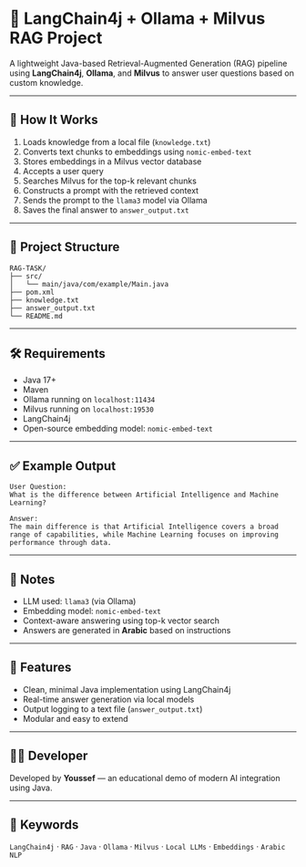 # 🤖 LangChain4j + Ollama + Milvus RAG Project

A lightweight Java-based Retrieval-Augmented Generation (RAG) pipeline using **LangChain4j**, **Ollama**, and **Milvus** to answer user questions based on custom knowledge.

---

## 🚀 How It Works

1. Loads knowledge from a local file (`knowledge.txt`)
2. Converts text chunks to embeddings using `nomic-embed-text`
3. Stores embeddings in a Milvus vector database
4. Accepts a user query
5. Searches Milvus for the top-k relevant chunks
6. Constructs a prompt with the retrieved context
7. Sends the prompt to the `llama3` model via Ollama
8. Saves the final answer to `answer_output.txt`

---

## 📁 Project Structure

```
RAG-TASK/
├── src/
│   └── main/java/com/example/Main.java
├── pom.xml
├── knowledge.txt
├── answer_output.txt
└── README.md
```

---

## 🛠️ Requirements

- Java 17+
- Maven
- Ollama running on `localhost:11434`
- Milvus running on `localhost:19530`
- LangChain4j
- Open-source embedding model: `nomic-embed-text`

---

## ✅ Example Output

```
User Question:
What is the difference between Artificial Intelligence and Machine Learning?

Answer:
The main difference is that Artificial Intelligence covers a broad range of capabilities, while Machine Learning focuses on improving performance through data.
```

---

## 📌 Notes

- LLM used: `llama3` (via Ollama)
- Embedding model: `nomic-embed-text`
- Context-aware answering using top-k vector search
- Answers are generated in **Arabic** based on instructions

---

## 📄 Features

- Clean, minimal Java implementation using LangChain4j
- Real-time answer generation via local models
- Output logging to a text file (`answer_output.txt`)
- Modular and easy to extend

---

## 👨‍💻 Developer

Developed by **Youssef** — an educational demo of modern AI integration using Java.

---

## 🧠 Keywords

`LangChain4j` · `RAG` · `Java` · `Ollama` · `Milvus` · `Local LLMs` · `Embeddings` · `Arabic NLP`